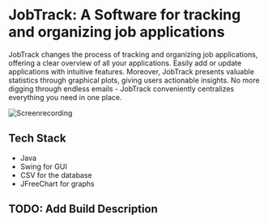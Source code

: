 # JobTrack: A Software for tracking and organizing job applications

JobTrack changes the process of tracking and organizing job applications, offering a clear overview of all your applications. Easily add or update applications with intuitive features. Moreover, JobTrack presents valuable statistics through graphical plots, giving users actionable insights. No more digging through endless emails - JobTrack conveniently centralizes everything you need in one place.

![Screenrecording](demo.gif)

## Tech Stack
- Java
- Swing for GUI
- CSV for the database
- JFreeChart for graphs

## TODO: Add Build Description